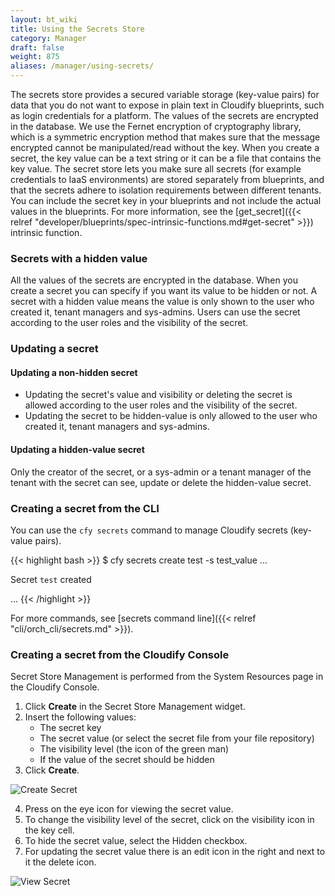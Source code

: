 ```yaml
---
layout: bt_wiki
title: Using the Secrets Store
category: Manager
draft: false
weight: 875
aliases: /manager/using-secrets/
---
```


The secrets store provides a secured variable storage (key-value pairs) for data that you do not want to expose in plain text in Cloudify blueprints, such as login credentials for a platform.
The values of the secrets are encrypted in the database.
We use the Fernet encryption of cryptography library, which is a symmetric encryption method that makes sure that the message encrypted cannot be manipulated/read without the key.
When you create a secret, the key value can be a text string or it can be a file that contains the key value. The secret store lets you make sure all secrets (for example credentials to IaaS environments) are stored separately from blueprints, and that the secrets adhere to isolation requirements between different tenants. You can include the secret key in your blueprints and not include the actual values in the blueprints.
For more information, see the [get_secret]({{< relref "developer/blueprints/spec-intrinsic-functions.md#get-secret" >}}) intrinsic function.

### Secrets with a hidden value

All the values of the secrets are encrypted in the database. When you create a secret you can specify if you want its value to be hidden or not.
A secret with a hidden value means the value is only shown to the user who created it, tenant managers and sys-admins.
Users can use the secret according to the user roles and the visibility of the secret.


### Updating a secret

#### Updating a non-hidden secret

* Updating the secret's value and visibility or deleting the secret is allowed according to the user roles and the visibility of the secret.
* Updating the secret to be hidden-value is only allowed to the user who created it, tenant managers and sys-admins.

#### Updating a hidden-value secret

Only the creator of the secret, or a sys-admin or a tenant manager of the tenant with the secret can see, update or delete the hidden-value secret.

### Creating a secret from the CLI

You can use the `cfy secrets` command to manage Cloudify secrets (key-value pairs).

{{< highlight  bash  >}}
$ cfy secrets create test -s test_value
...

Secret `test` created

...
{{< /highlight >}}

For more commands, see [secrets command line]({{< relref "cli/orch_cli/secrets.md" >}}).

### Creating a secret from the Cloudify Console

Secret Store Management is performed from the System Resources page in the Cloudify Console.

1. Click **Create** in the Secret Store Management widget.
2. Insert the following values:
    * The secret key
    * The secret value (or select the secret file from your file repository)
    * The visibility level (the icon of the green man)
    * If the value of the secret should be hidden
3. Click **Create**.

![Create Secret]( /images/manager/create_secret_dialog.png )

4. Press on the eye icon for viewing the secret value.
5. To change the visibility level of the secret, click on the visibility icon in the key cell.
7. To hide the secret value, select the Hidden checkbox.
8. For updating the secret value there is an edit icon in the right and next to it the delete icon.

![View Secret]( /images/manager/secret_management.png )
